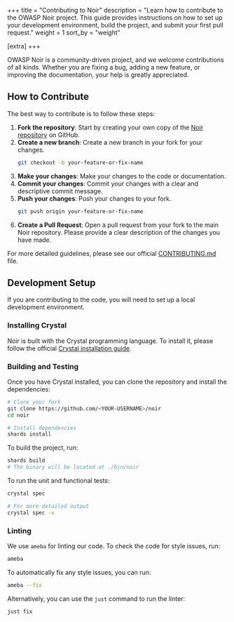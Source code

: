 +++
title = "Contributing to Noir"
description = "Learn how to contribute to the OWASP Noir project. This guide provides instructions on how to set up your development environment, build the project, and submit your first pull request."
weight = 1
sort_by = "weight"

[extra]
+++

OWASP Noir is a community-driven project, and we welcome contributions of all kinds. Whether you are fixing a bug, adding a new feature, or improving the documentation, your help is greatly appreciated.

## How to Contribute

The best way to contribute is to follow these steps:

1.  **Fork the repository**: Start by creating your own copy of the [Noir repository](https://github.com/owasp-noir/noir) on GitHub.
2.  **Create a new branch**: Create a new branch in your fork for your changes.
    ```sh
    git checkout -b your-feature-or-fix-name
    ```
3.  **Make your changes**: Make your changes to the code or documentation.
4.  **Commit your changes**: Commit your changes with a clear and descriptive commit message.
5.  **Push your changes**: Push your changes to your fork.
    ```sh
    git push origin your-feature-or-fix-name
    ```
6.  **Create a Pull Request**: Open a pull request from your fork to the main Noir repository. Please provide a clear description of the changes you have made.

For more detailed guidelines, please see our official [CONTRIBUTING.md](https://github.com/owasp-noir/noir/blob/main/CONTRIBUTING.md) file.

## Development Setup

If you are contributing to the code, you will need to set up a local development environment.

### Installing Crystal

Noir is built with the Crystal programming language. To install it, please follow the official [Crystal installation guide](https://crystal-lang.org/install/).

### Building and Testing

Once you have Crystal installed, you can clone the repository and install the dependencies:

```sh
# Clone your fork
git clone https://github.com/<YOUR-USERNAME>/noir
cd noir

# Install dependencies
shards install
```

To build the project, run:

```sh
shards build
# The binary will be located at ./bin/noir
```

To run the unit and functional tests:

```sh
crystal spec

# For more detailed output
crystal spec -v
```

### Linting

We use `ameba` for linting our code. To check the code for style issues, run:

```sh
ameba
```

To automatically fix any style issues, you can run:

```sh
ameba --fix
```

Alternatively, you can use the `just` command to run the linter:

```sh
just fix
```
